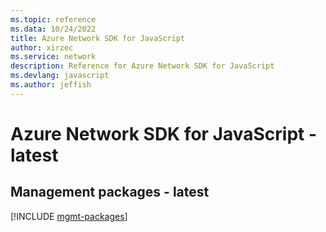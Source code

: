 ```yaml
---
ms.topic: reference
ms.data: 10/24/2022
title: Azure Network SDK for JavaScript
author: xirzec
ms.service: network
description: Reference for Azure Network SDK for JavaScript
ms.devlang: javascript
ms.author: jeffish
---
```

# Azure Network SDK for JavaScript - latest

## Management packages - latest
[!INCLUDE [mgmt-packages](network-mgmt-index.md)]